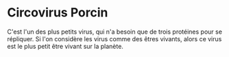 # Circovirus Porcin

C'est l'un des plus petits virus, qui n'a besoin que de trois protéines pour se
répliquer. Si l'on considère les virus comme des êtres vivants, alors ce virus
est le plus petit être vivant sur la planète.
